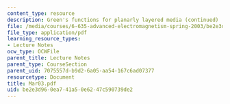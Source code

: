 ```yaml
---
content_type: resource
description: Green's functions for planarly layered media (continued)
file: /media/courses/6-635-advanced-electromagnetism-spring-2003/be2e3d960ea741a50e6247c590739de2_Mar03.pdf
file_type: application/pdf
learning_resource_types:
- Lecture Notes
ocw_type: OCWFile
parent_title: Lecture Notes
parent_type: CourseSection
parent_uid: 7075557d-b9d2-6a05-aa54-167c6ad07377
resourcetype: Document
title: Mar03.pdf
uid: be2e3d96-0ea7-41a5-0e62-47c590739de2
---
```

